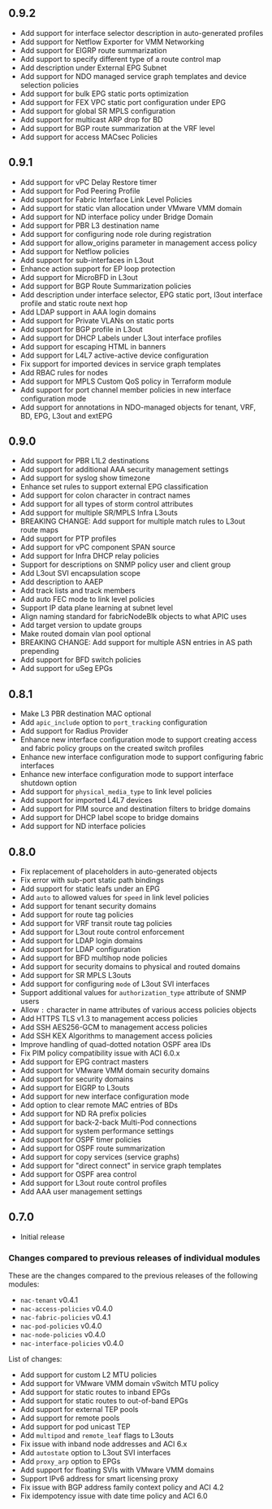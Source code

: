 ## 0.9.2

- Add support for interface selector description in auto-generated profiles
- Add support for Netflow Exporter for VMM Networking
- Add support for EIGRP route summarization
- Add support to specify different type of a route control map
- Add description under External EPG Subnet
- Add support for NDO managed service graph templates and device selection policies
- Add support for bulk EPG static ports optimization
- Add support for FEX VPC static port configuration under EPG
- Add support for global SR MPLS configuration
- Add support for multicast ARP drop for BD
- Add support for BGP route summarization at the VRF level
- Add support for access MACsec Policies

## 0.9.1

- Add support for vPC Delay Restore timer
- Add support for Pod Peering Profile
- Add support for Fabric Interface Link Level Policies
- Add support for static vlan allocation under VMware VMM domain
- Add support for ND interface policy under Bridge Domain
- Add support for PBR L3 destination name
- Add support for configuring node role during registration
- Add support for allow_origins parameter in management access policy
- Add support for Netflow policies
- Add support for sub-interfaces in L3out
- Enhance action support for EP loop protection
- Add support for MicroBFD in L3out
- Add support for BGP Route Summarization policies
- Add description under interface selector, EPG static port, l3out interface profile and static route next hop
- Add LDAP support in AAA login domains
- Add support for Private VLANs on static ports
- Add support for BGP profile in L3out
- Add support for DHCP Labels under L3out interface profiles
- Add support for escaping HTML in banners
- Add support for L4L7 active-active device configuration
- Fix support for imported devices in service graph templates
- Add RBAC rules for nodes
- Add support for MPLS Custom QoS policy in Terraform module
- Add support for port channel member policies in new interface configuration mode
- Add support for annotations in NDO-managed objects for tenant, VRF, BD, EPG, L3out and extEPG

## 0.9.0

- Add support for PBR L1L2 destinations
- Add support for additional AAA security management settings
- Add support for syslog show timezone
- Enhance set rules to support external EPG classification
- Add support for colon character in contract names
- Add support for all types of storm control attributes
- Add support for multiple SR/MPLS Infra L3outs
- BREAKING CHANGE: Add support for multiple match rules to L3out route maps
- Add support for PTP profiles
- Add support for vPC component SPAN source
- Add support for Infra DHCP relay policies
- Support for descriptions on SNMP policy user and client group
- Add L3out SVI encapsulation scope
- Add description to AAEP
- Add track lists and track members
- Add auto FEC mode to link level policies
- Support IP data plane learning at subnet level
- Align naming standard for fabricNodeBlk objects to what APIC uses
- Add target version to update groups
- Make routed domain vlan pool optional
- BREAKING CHANGE: Add support for multiple ASN entries in AS path prepending
- Add support for BFD switch policies
- Add support for uSeg EPGs

## 0.8.1

- Make L3 PBR destination MAC optional
- Add `apic_include` option to `port_tracking` configuration
- Add support for Radius Provider
- Enhance new interface configuration mode to support creating access and fabric policy groups on the created switch profiles
- Enhance new interface configuration mode to support configuring fabric interfaces
- Enhance new interface configuration mode to support interface shutdown option
- Add support for `physical_media_type` to link level policies
- Add support for imported L4L7 devices
- Add support for PIM source and destination filters to bridge domains
- Add support for DHCP label scope to bridge domains
- Add support for ND interface policies

## 0.8.0

- Fix replacement of placeholders in auto-generated objects
- Fix error with sub-port static path bindings
- Add support for static leafs under an EPG
- Add `auto` to allowed values for `speed` in link level policies
- Add support for tenant security domains
- Add support for route tag policies
- Add support for VRF transit route tag policies
- Add support for L3out route control enforcement
- Add support for LDAP login domains
- Add support for LDAP configuration
- Add support for BFD multihop node policies
- Add support for security domains to physical and routed domains
- Add support for SR MPLS L3outs
- Add support for configuring `mode` of L3out SVI interfaces
- Support additional values for `authorization_type` attribute of SNMP users
- Allow `:` character in name attributes of various access policies objects
- Add HTTPS TLS v1.3 to management access policies
- Add SSH AES256-GCM to management access policies
- Add SSH KEX Algorithms to management access policies
- Improve handling of quad-dotted notation OSPF area IDs
- Fix PIM policy compatibility issue with ACI 6.0.x
- Add support for EPG contract masters
- Add support for VMware VMM domain security domains
- Add support for security domains
- Add support for EIGRP to L3outs
- Add support for new interface configuration mode
- Add option to clear remote MAC entries of BDs
- Add support for ND RA prefix policies
- Add support for back-2-back Multi-Pod connections
- Add support for system performance settings
- Add support for OSPF timer policies
- Add support for OSPF route summarization
- Add support for copy services (service graphs)
- Add support for "direct connect" in service graph templates
- Add support for OSPF area control
- Add support for L3out route control profiles
- Add AAA user management settings

## 0.7.0

- Initial release

### Changes compared to previous releases of individual modules

These are the changes compared to the previous releases of the following modules:

- `nac-tenant` v0.4.1
- `nac-access-policies` v0.4.0
- `nac-fabric-policies` v0.4.1
- `nac-pod-policies` v0.4.0
- `nac-node-policies` v0.4.0
- `nac-interface-policies` v0.4.0

List of changes:

- Add support for custom L2 MTU policies
- Add support for VMware VMM domain vSwitch MTU policy
- Add support for static routes to inband EPGs
- Add support for static routes to out-of-band EPGs
- Add support for external TEP pools
- Add support for remote pools
- Add support for pod unicast TEP
- Add `multipod` and `remote_leaf` flags to L3outs
- Fix issue with inband node addresses and ACI 6.x
- Add `autostate` option to L3out SVI interfaces
- Add `proxy_arp` option to EPGs
- Add support for floating SVIs with VMware VMM domains
- Support IPv6 address for smart licensing proxy
- Fix issue with BGP address family context policy and ACI 4.2
- Fix idempotency issue with date time policy and ACI 6.0

